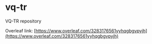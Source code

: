 # vq-tr
VQ-TR repository


Overleaf link: [https://www.overleaf.com/3283176561yyhqgbgvpyjh](https://www.overleaf.com/3283176561yyhqgbgvpyjh)
